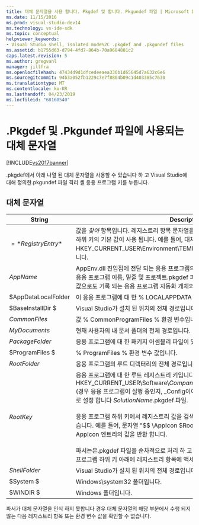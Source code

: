 ```yaml
---
title: 대체 문자열을 사용 합니다. Pkgdef 및 합니다. Pkgundef 파일 | Microsoft Docs
ms.date: 11/15/2016
ms.prod: visual-studio-dev14
ms.technology: vs-ide-sdk
ms.topic: conceptual
helpviewer_keywords:
- Visual Studio shell, isolated mode%2C .pkgdef and .pkgundef files
ms.assetid: b1755d63-d794-4fd7-864b-70a9684881c2
caps.latest.revision: 5
ms.author: gregvanl
manager: jillfra
ms.openlocfilehash: 47434d9d1dfcedeeaea330b1d65645d7a632c6e6
ms.sourcegitcommit: 94b3a052fb1229c7e7f8804b09c1d403385c7630
ms.translationtype: MT
ms.contentlocale: ko-KR
ms.lasthandoff: 04/23/2019
ms.locfileid: "68160540"
---
```

# <a name="substitution-strings-used-in-pkgdef-and-pkgundef-files"></a>.Pkgdef 및 .Pkgundef 파일에 사용되는 대체 문자열
[!INCLUDE[vs2017banner](../includes/vs2017banner.md)]

.pkgdef에서 아래 나열 된 대체 문자열을 사용할 수 있습니다 하 고 Visual Studio에 대해 정의한.pkgundef 파일 격리 셸 응용 프로그램 키를 누릅니다.  
  
## <a name="substitution-strings"></a>대체 문자열  
  
|String|Description|  
|------------|-----------------|  
|$=*RegistryEntry*$|값을 *찾아* 항목입니다. 레지스트리 항목 문자열을 백슬래시로 끝나는 경우 (\\), 레지스트리 하위 키의 기본 값이 사용 됩니다. 예를 들어, 대체 문자열 $= HKEY_CURRENT_USER\Environment\TEMP $는 현재 사용자의 임시 폴더를 확장 합니다.|  
|$AppName$|AppEnv.dll 진입점에 전달 되는 응용 프로그램의 정규화 된 이름입니다. 정규화 된 이름을 응용 프로그램 이름, 밑줄 및 프로젝트.pkgdef 파일에서 ThisVersionDTECLSID 설정의 값으로도 기록 되는 응용 프로그램 자동화 개체의 클래스 식별자 (CLSID)으로 구성 됩니다.|  
|$AppDataLocalFolder|이 응용 프로그램에 대 한 % LOCALAPPDATA % 아래의 하위 폴더입니다.|  
|$BaseInstallDir $|Visual Studio가 설치 된 위치의 전체 경로입니다.|  
|$CommonFiles$|값 % CommonProgramFiles % 환경 변수입니다.|  
|$MyDocuments$|현재 사용자의 내 문서 폴더의 전체 경로입니다.|  
|$PackageFolder$|응용 프로그램에 대 한 패키지 어셈블리 파일이 있는 디렉터리의 전체 경로입니다.|  
|$ProgramFiles $|% ProgramFiles % 환경 변수 값입니다.|  
|$RootFolder$|응용 프로그램의 루트 디렉터리의 전체 경로입니다.|  
|$RootKey$|응용 프로그램에 대 한 루트 레지스트리 키입니다. 기본적으로 루트에 HKEY_CURRENT_USER\Software\\*CompanyName*\\*ProjectName*\\*VersionNumber* (경우 응용 프로그램이 실행 중인지, _Config이이 키에 추가 됩니다). RegistryRoot 값으로 설정 합니다 *SolutionName*.pkgdef 파일.<br /><br /> 응용 프로그램 하위 키에서 레지스트리 값을 검색 하려면 $RootKey$ 문자열을 사용할 수 있습니다. 예를 들어, 문자열 "$$ \AppIcon $RootKey =" 응용 프로그램 루트 하위 키 아래 AppIcon 엔트리의 값을 반환 합니다.<br /><br /> 파서는은.pkgdef 파일을 순차적으로 처리 하 고 해당 항목이 이전에 정의 된 경우에 응용 프로그램 하위 키 아래에 레지스트리 항목에 액세스할 수 있습니다.|  
|$ShellFolder$|Visual Studio가 설치 된 위치의 전체 경로입니다.|  
|$System $|Windows\system32 폴더입니다.|  
|$WINDIR $|Windows 폴더입니다.|  
  
 파서가 대체 문자열을 인식 하지 못합니다 경우 대체 문자열의 해당 부분에서 수행 되지 않는 다음 레지스트리 항목 또는 환경 변수 값을 확인할 수 없습니다.

